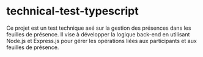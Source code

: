 # technical-test-typescript
Ce projet est un test technique axé sur la gestion des présences dans les feuilles de présence. Il vise à développer la logique back-end en utilisant Node.js et Express.js pour gérer les opérations liées aux participants et aux feuilles de présence.
